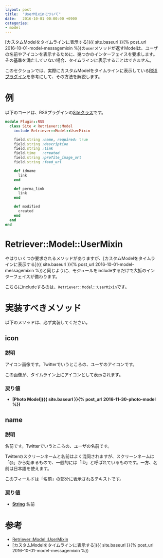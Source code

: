 ```yaml
---
layout: post
title:  "UserMixinについて"
date:   2016-10-01 00:00:00 +0900
categories:
- model
---
```


[カスタムModelをタイムラインに表示する]({{ site.baseurl }}{% post_url 2016-10-01-model-messagemixin %})の`user`メソッドが返すModelは、ユーザの名前やアイコンを表示するために、幾つかのインターフェイスを要求します。その基準を満たしていない場合、タイムラインに表示することはできません。

このセクションでは、実際にカスタムModelをタイムラインに表示している[RSSプラグイン](https://github.com/toshia/rss)を参考にして、その方法を解説します。

# 例

以下のコードは、RSSプラグインの[Siteクラス](https://github.com/toshia/rss/blob/master/model/site.rb)です。

```ruby
module Plugin::RSS
  class Site < Retriever::Model
    include Retriever::Model::UserMixin

    field.string :name, required: true
    field.string :description
    field.string :link
    field.time   :created
    field.string :profile_image_url
    field.string :feed_url

    def idname
      link
    end

    def perma_link
      link
    end

    def modified
      created
    end
  end
end
```

# Retriever::Model::UserMixin

やはりいくつか要求されるメソッドがありますが、[カスタムModelをタイムラインに表示する]({{ site.baseurl }}{% post_url 2016-10-01-model-messagemixin %})と同じように、モジュールをincludeするだけで大抵のインターフェイスが備わります。

こちらにincludeするのは、`Retriever::Model::UserMixin`です。

# 実装すべきメソッド

以下のメソッドは、必ず実装してください。

## icon

### 説明

アイコン画像です。Twitterでいうところの、ユーザのアイコンです。

この画像が、タイムライン上にアイコンとして表示されます。

### 戻り値

- **[Photo Model]({{ site.baseurl }}{% post_url 2016-11-30-photo-model %})**

## name

### 説明

名前です。Twitterでいうところの、ユーザの名前です。

Twitterのスクリーンネームと名前はよく混同されますが、スクリーンネームは「@」から始まるもので、一般的には「ID」と呼ばれているものです。一方、名前は日本語を使えます。

このフィールドは「名前」の部分に表示されるテキストです。

### 戻り値

- **<a href="https://docs.ruby-lang.org/ja/latest/class/String.html">String</a>** 名前

# 参考
- [Retriever::Model::UserMixin](http://mikutter.hachune.net/rdoc/Model/UserMixin.html)
- [カスタムModelをタイムラインに表示する]({{ site.baseurl }}{% post_url 2016-10-01-model-messagemixin %})
